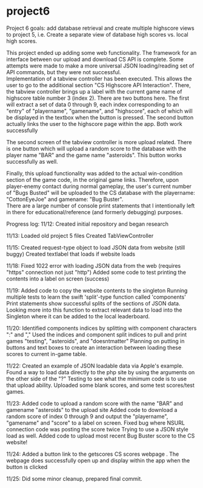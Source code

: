 # project6


Project 6 goals: add database retrieval and create multiple highscore views to project 5, i.e. Create a separate view of database high scores vs. local high scores.

This project ended up adding some web functionality.  The framework for an interface between our upload and download CS API is complete.  Some attempts were made to make a more universal JSON loading/reading set of API commands, but they were not successful.  
Implementation of a tabview controller has been executed.  This allows the user to go to the additional section "CS Highscore API Interaction".  There, the tabview controller brings up a label with the current game name of highscore table number 3 (index 2).  There are two buttons here.  The first will extract a set of data 0 through 9, each index corresponding to an "entry" of "playername", "gamename", and "highscore", each of which will be displayed in the textbox when the button is pressed.  The second button actually links the user to the highscore page within the app.  Both work successfully

The second screen of the tabview controller is more upload related.  There is one button which will upload a random score to the database with the player name "BAR" and the game name "asteroids".  This button works successfully as well.

Finally, this upload functionality was added to the actual win-condition section of the game code, in the original game links.  Therefore, upon player-enemy contact during normal gameplay, the user's current number of "Bugs Busted" will be uploaded to the CS database with the playername: "CottonEyeJoe" and  gamename: "Bug Buster".   
There are a large number of console print statements that I intentionally left in there for educational/reference (and formerly debugging) purposes.


Progress log:
11/12: Created initial repository and began research

11/13:  Loaded old project 5 files
            Created TabViewController


11/15:  Created request-type object to load JSON data from website (still buggy)
            Created textlabel that loads if website loads

11/18: Fixed 1022 error with loading JSON data from the web (requires "https" connection not just "http")
            Added some code to test printing the contents into a label on screen (success)

11/19:  Added code to copy the website contents to the singleton
            Running multiple tests to learn the swift 'split'-type function called 'components'
            Print statements show successful splits of the sections of JSON data.
            Looking more into this function to extract relevant data to load into the Singleton where it can be added to the local leaderboard. 

11/20:  Identified components indices by splitting with component characters ":" and ","
            Used the indices and component split indices to pull and print games "testing", "asteroids", and "doesntmatter"
            Planning on putting in buttons and text boxes to create an interaction between loading these scores to current in-game table.

11/22:  Created an example of JSON loadable data via Apple's example.
            Found a way to load data directly to the php site by using the arguments on the other side of the "?"
            Testing to see what the minimum code is to use that upload ability.
            Uploaded some blank scores, and some test scores/test games.


11/23:  Added code to upload a random score with the name "BAR" and gamename "asteroids" to the upload site
            Added code to download a random score of index 0 through 9 and output the "playername", "gamename" and "score" to a label on screen.
            Fixed bug where NSURL connection code was posting the score twice
            Trying to use a JSON style load as well.
            Added code to upload most recent Bug Buster score to the CS website!

11/24:  Added a button link to the getscores CS scores webpage .  The webpage does successfully open up and display within the app when the button is clicked

11/25: Did some minor cleanup, prepared final commit.
            
        
